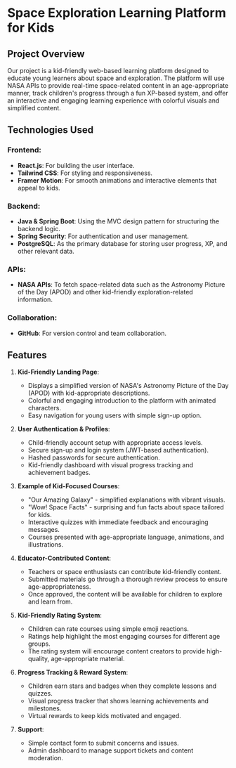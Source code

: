 # Space Exploration Learning Platform for Kids
## Project Overview
Our project is a kid-friendly web-based learning platform designed to educate young learners about space and exploration. The platform will use NASA APIs to provide real-time space-related content in an age-appropriate manner, track children's progress through a fun XP-based system, and offer an interactive and engaging learning experience with colorful visuals and simplified content.

## Technologies Used
### Frontend:
- **React.js**: For building the user interface.
- **Tailwind CSS**: For styling and responsiveness.
- **Framer Motion**: For smooth animations and interactive elements that appeal to kids.

### Backend:
- **Java & Spring Boot**: Using the MVC design pattern for structuring the backend logic.
- **Spring Security**: For authentication and user management.
- **PostgreSQL**: As the primary database for storing user progress, XP, and other relevant data.

### APIs:
- **NASA APIs**: To fetch space-related data such as the Astronomy Picture of the Day (APOD) and other kid-friendly exploration-related information.

### Collaboration:
- **GitHub**: For version control and team collaboration.

## Features
1. **Kid-Friendly Landing Page**:
   - Displays a simplified version of NASA's Astronomy Picture of the Day (APOD) with kid-appropriate descriptions.
   - Colorful and engaging introduction to the platform with animated characters.
   - Easy navigation for young users with simple sign-up option.

2. **User Authentication & Profiles**:
   - Child-friendly account setup with appropriate access levels.
   - Secure sign-up and login system (JWT-based authentication).
   - Hashed passwords for secure authentication.
   - Kid-friendly dashboard with visual progress tracking and achievement badges.

3. **Example of Kid-Focused Courses**:
   - "Our Amazing Galaxy" - simplified explanations with vibrant visuals.
   - "Wow! Space Facts" - surprising and fun facts about space tailored for kids.
   - Interactive quizzes with immediate feedback and encouraging messages.
   - Courses presented with age-appropriate language, animations, and illustrations.

4. **Educator-Contributed Content**:
   - Teachers or space enthusiasts can contribute kid-friendly content.
   - Submitted materials go through a thorough review process to ensure age-appropriateness.
   - Once approved, the content will be available for children to explore and learn from.

5. **Kid-Friendly Rating System**:
   - Children can rate courses using simple emoji reactions.
   - Ratings help highlight the most engaging courses for different age groups.
   - The rating system will encourage content creators to provide high-quality, age-appropriate material.

6. **Progress Tracking & Reward System**:
   - Children earn stars and badges when they complete lessons and quizzes.
   - Visual progress tracker that shows learning achievements and milestones.
   - Virtual rewards to keep kids motivated and engaged.

7. **Support**:
   - Simple contact form to submit concerns and issues.
   - Admin dashboard to manage support tickets and content moderation.
